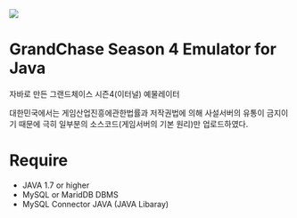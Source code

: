 <img src="https://user-images.githubusercontent.com/22577959/49328225-26df0780-f5b0-11e8-979a-b6cf21326c32.PNG">

# GrandChase Season 4 <Eternal> Emulator for Java
자바로 만든 그랜드체이스 시즌4(이터널) 예물레이터

대한민국에서는 게임산업진흥에관한법률과 저작권법에 의해 사설서버의 유통이 금지이기 때문에 극히 일부분의 소스코드(게임서버의 기본 원리)만 업로드하였다.

# Require
- JAVA 1.7 or higher
- MySQL or MaridDB DBMS
- MySQL Connector JAVA (JAVA Libaray)

